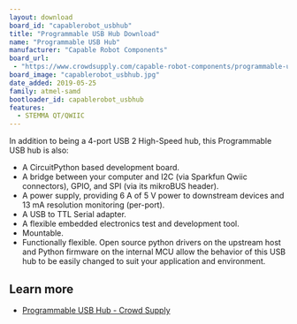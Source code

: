```yaml
---
layout: download
board_id: "capablerobot_usbhub"
title: "Programmable USB Hub Download"
name: "Programmable USB Hub"
manufacturer: "Capable Robot Components"
board_url:
 - "https://www.crowdsupply.com/capable-robot-components/programmable-usb-hub"
board_image: "capablerobot_usbhub.jpg"
date_added: 2019-05-25
family: atmel-samd
bootloader_id: capablerobot_usbhub
features:
  - STEMMA QT/QWIIC
---
```


In addition to being a 4-port USB 2 High-Speed hub, this Programmable USB hub is also:

*   A CircuitPython based development board.
*   A bridge between your computer and I2C (via Sparkfun Qwiic connectors), GPIO, and SPI (via its mikroBUS header).
*   A power supply, providing 6 A of 5 V power to downstream devices and 13 mA resolution monitoring (per-port).
*   A USB to TTL Serial adapter.
*   A flexible embedded electronics test and development tool.
*   Mountable.
*   Functionally flexible. Open source python drivers on the upstream host and Python firmware on the internal MCU allow the behavior of this USB hub to be easily changed to suit your application and environment.

## Learn more
* [Programmable USB Hub - Crowd Supply](https://www.crowdsupply.com/capable-robot-components/programmable-usb-hub)

